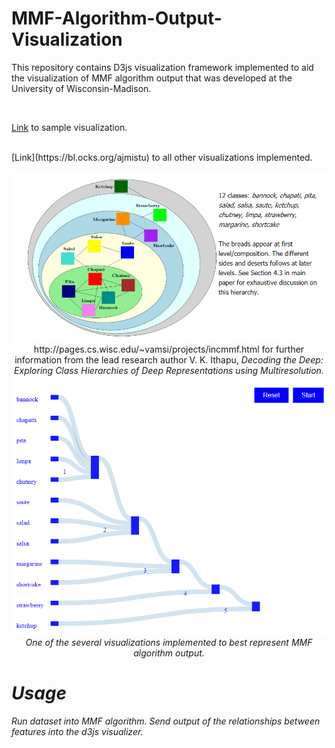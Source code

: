 # MMF-Algorithm-Output-Visualization 

This repository contains D3js visualization framework implemented to aid 
the visualization of MMF algorithm output that was developed at the University of Wisconsin-Madison.

<br>

[Link](https://bl.ocks.org/ajmistu/4dda2877068de61c1297d39c995b54aa) to sample visualization.
<br>

<br>
[Link](https://bl.ocks.org/ajmistu) to all other visualizations implemented. 

<p align="center">
  <img src="https://github.com/ajmengistu/MMF-Algorithm-Output-Visualization/blob/master/hierarchy.png">
  
 <br>
  http://pages.cs.wisc.edu/~vamsi/projects/incmmf.html for further information from the lead research author V. K. Ithapu, <i>Decoding   the Deep: Exploring Class Hierarchies of Deep Representations using Multiresolution<i>.
  <br>
  
  <img src="https://github.com/ajmengistu/MMF-Algorithm-Output-Visualization/blob/master/sample.png">
  
  <br>
  One of the several visualizations implemented to best represent MMF algorithm output.
<p>

# Usage

<p>
  Run dataset into MMF algorithm. Send output of the relationships between features into the d3js visualizer.
 </p>
